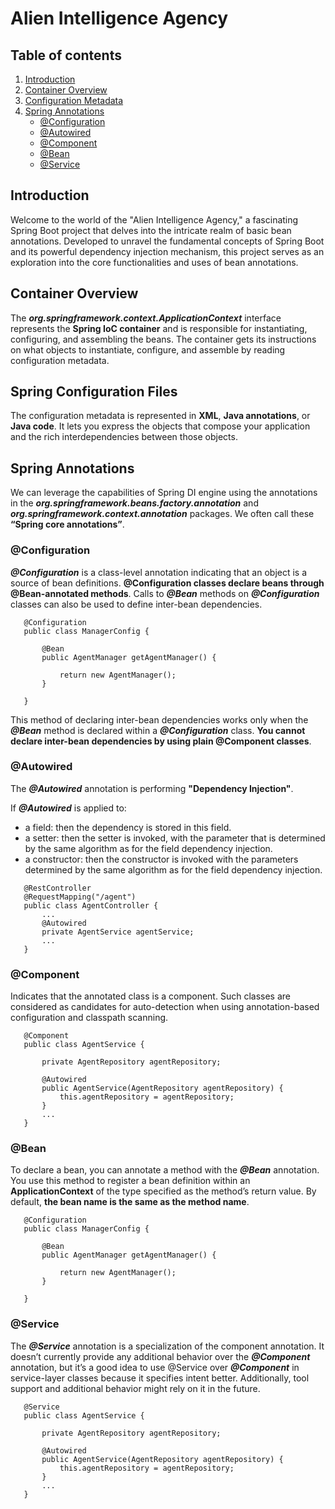 # Alien Intelligence Agency

## Table of contents
1. [Introduction](#introduction)
2. [Container Overview](#container_overview)
3. [Configuration Metadata](#configuration_metadata)
4. [Spring Annotations](#spring_annotations)
    - [@Configuration](#configuration_annotation)
    - [@Autowired](#autowired_annotation)
    - [@Component](#component_annotation)
    - [@Bean](#bean_annotation)
    - [@Service](#service_annotation)

## Introduction <a name="introduction"></a>
Welcome to the world of the "Alien Intelligence Agency," a fascinating Spring Boot project that delves into the intricate realm 
of basic bean annotations. Developed to unravel the fundamental concepts of Spring Boot and its powerful dependency injection 
mechanism, this project serves as an exploration into the core functionalities and uses of bean annotations.

## Container Overview <a name="container_overview"></a>
The ***org.springframework.context.ApplicationContext*** interface represents the **Spring IoC container** and is responsible 
for instantiating, configuring, and assembling the beans. The container gets its instructions on what objects 
to instantiate, configure, and assemble by reading configuration metadata. 

## Spring Configuration Files <a name="configuration_metadata"></a>
The configuration metadata is represented in **XML**, **Java annotations**, or **Java code**. It lets you express the objects that 
compose your application and the rich interdependencies between those objects.

## Spring Annotations <a name="spring_annotations"></a>
We can leverage the capabilities of Spring DI engine using the annotations in the ***org.springframework.beans.factory.annotation*** 
and ***org.springframework.context.annotation*** packages. We often call these **“Spring core annotations”**.

### @Configuration <a name="configuration_annotation"></a>
***@Configuration*** is a class-level annotation indicating that an object is a source of bean definitions. **@Configuration classes declare 
beans through @Bean-annotated methods**. Calls to ***@Bean*** methods on ***@Configuration*** classes can also be used to define inter-bean dependencies.

```
   @Configuration
   public class ManagerConfig {

       @Bean
       public AgentManager getAgentManager() {

           return new AgentManager();
       }
   
   }
```

This method of declaring inter-bean dependencies works only when the ***@Bean*** method is declared within a ***@Configuration*** class. 
**You cannot declare inter-bean dependencies by using plain @Component classes**.

### @Autowired <a name="autowired_annotation"></a>
The ***@Autowired*** annotation is performing **"Dependency Injection"**.

If ***@Autowired*** is applied to:
- a field: then the dependency is stored in this field.
- a setter: then the setter is invoked, with the parameter that is determined by the same algorithm as for the field dependency injection.
- a constructor: then the constructor is invoked with the parameters determined by the same algorithm as for the field dependency injection.  

```
   @RestController
   @RequestMapping("/agent")
   public class AgentController {
       ...
       @Autowired
       private AgentService agentService;
       ...
   }
```

### @Component <a name="component_annotation"></a>
Indicates that the annotated class is a component. Such classes are considered as candidates for auto-detection when using 
annotation-based configuration and classpath scanning.

```
   @Component
   public class AgentService {
   
       private AgentRepository agentRepository;
   
       @Autowired
       public AgentService(AgentRepository agentRepository) {
           this.agentRepository = agentRepository;
       }
       ...
   }
```

### @Bean <a name="bean_annotation"></a>
To declare a bean, you can annotate a method with the ***@Bean*** annotation. You use this method to register a bean definition within 
an **ApplicationContext** of the type specified as the method’s return value. By default, **the bean name is the same as the method name**.

```
   @Configuration
   public class ManagerConfig {

       @Bean
       public AgentManager getAgentManager() {

           return new AgentManager();
       }
   
   }
```

### @Service <a name="service_annotation"></a>
The ***@Service*** annotation is a specialization of the component annotation. It doesn’t currently provide any additional behavior over the ***@Component*** 
annotation, but it’s a good idea to use @Service over ***@Component*** in service-layer classes because it specifies intent better. 
Additionally, tool support and additional behavior might rely on it in the future.

```
   @Service
   public class AgentService {
   
       private AgentRepository agentRepository;
   
       @Autowired
       public AgentService(AgentRepository agentRepository) {
           this.agentRepository = agentRepository;
       }
       ...
   }
```